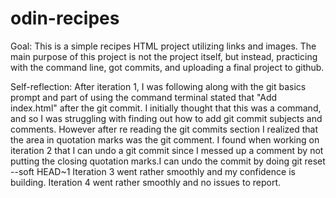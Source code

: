 # odin-recipes

Goal:
This is a simple recipes HTML project utilizing links and images. The main purpose of this project is not the project itself, but instead, practicing with the command line, got commits, and uploading a final project to github. 

Self-reflection:
After iteration 1, I was following along with the git basics prompt and part of using the command terminal stated that "Add index.html" after the git commit. I initially thought that this was a command, and so I was struggling with finding out how to add git commit subjects and comments. However after re reading the git commits section I realized that the area in quotation marks was the git comment. 
I found when working on iteration 2 that I can undo a git commit since I messed up a comment by not putting the closing quotation marks.I can undo the commit by doing git reset --soft HEAD~1 
Iteration 3 went rather smoothly and my confidence is building.
Iteration 4 went rather smoothly and no issues to report.